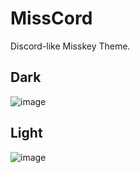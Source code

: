 # MissCord
Discord-like Misskey Theme.
## Dark
![image](https://github.com/user-attachments/assets/df855229-de5f-4c1f-af4c-52180fa760c3)

## Light
![image](https://github.com/user-attachments/assets/fca9fc04-2a69-4329-bebd-22cb655330c2)
